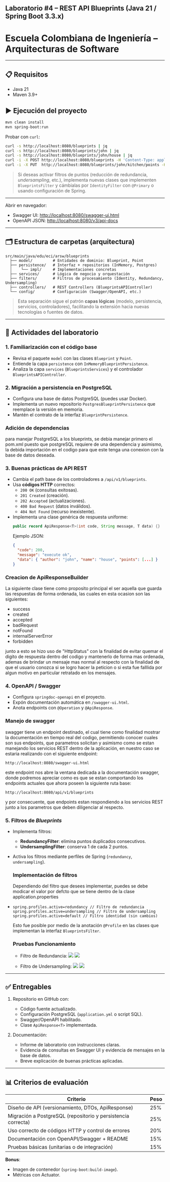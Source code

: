 ## Laboratorio #4 – REST API Blueprints (Java 21 / Spring Boot 3.3.x)
# Escuela Colombiana de Ingeniería – Arquitecturas de Software  

---

## 📋 Requisitos
- Java 21
- Maven 3.9+

## ▶️ Ejecución del proyecto
```bash
mvn clean install
mvn spring-boot:run
```
Probar con `curl`:
```bash
curl -s http://localhost:8080/blueprints | jq
curl -s http://localhost:8080/blueprints/john | jq
curl -s http://localhost:8080/blueprints/john/house | jq
curl -i -X POST http://localhost:8080/blueprints -H 'Content-Type: application/json' -d '{ "author":"john","name":"kitchen","points":[{"x":1,"y":1},{"x":2,"y":2}] }'
curl -i -X PUT  http://localhost:8080/blueprints/john/kitchen/points -H 'Content-Type: application/json' -d '{ "x":3,"y":3 }'
```

> Si deseas activar filtros de puntos (reducción de redundancia, *undersampling*, etc.), implementa nuevas clases que implementen `BlueprintsFilter` y cámbialas por `IdentityFilter` con `@Primary` o usando configuración de Spring.
---

Abrir en navegador:  
- Swagger UI: [http://localhost:8080/swagger-ui.html](http://localhost:8080/swagger-ui.html)  
- OpenAPI JSON: [http://localhost:8080/v3/api-docs](http://localhost:8080/v3/api-docs)  

---

## 🗂️ Estructura de carpetas (arquitectura)

```
src/main/java/edu/eci/arsw/blueprints
  ├── model/         # Entidades de dominio: Blueprint, Point
  ├── persistence/   # Interfaz + repositorios (InMemory, Postgres)
  │    └── impl/     # Implementaciones concretas
  ├── services/      # Lógica de negocio y orquestación
  ├── filters/       # Filtros de procesamiento (Identity, Redundancy, Undersampling)
  ├── controllers/   # REST Controllers (BlueprintsAPIController)
  └── config/        # Configuración (Swagger/OpenAPI, etc.)
```

> Esta separación sigue el patrón **capas lógicas** (modelo, persistencia, servicios, controladores), facilitando la extensión hacia nuevas tecnologías o fuentes de datos.

---

## 📖 Actividades del laboratorio

### 1. Familiarización con el código base
- Revisa el paquete `model` con las clases `Blueprint` y `Point`.  
- Entiende la capa `persistence` con `InMemoryBlueprintPersistence`.  
- Analiza la capa `services` (`BlueprintsServices`) y el controlador `BlueprintsAPIController`.

### 2. Migración a persistencia en PostgreSQL
- Configura una base de datos PostgreSQL (puedes usar Docker).  
- Implementa un nuevo repositorio `PostgresBlueprintPersistence` que reemplace la versión en memoria.  
- Mantén el contrato de la interfaz `BlueprintPersistence`.

### Adición de dependencias

para manejar PostgreSQL a los blueprints, se debia manejar primero el pom.xml puesto que postgreSQL requiere de una
dependencia y asimismo, la debida importación en el codigo para que este tenga una conexion con la base de datos deseada.

### 3. Buenas prácticas de API REST
- Cambia el path base de los controladores a `/api/v1/blueprints`.  
- Usa **códigos HTTP** correctos:  
  - `200 OK` (consultas exitosas).  
  - `201 Created` (creación).  
  - `202 Accepted` (actualizaciones).  
  - `400 Bad Request` (datos inválidos).  
  - `404 Not Found` (recurso inexistente).  
- Implementa una clase genérica de respuesta uniforme:
  ```java
  public record ApiResponse<T>(int code, String message, T data) {}
  ```
  Ejemplo JSON:
  ```json
  {
    "code": 200,
    "message": "execute ok",
    "data": { "author": "john", "name": "house", "points": [...] }
  }
  ```
### Creacion de ApiResponseBuilder

La siguiente clase tiene como proposito principal el ser aquella que guarda las respuestas de forma ordenada, las cuales 
en esta ocasion son las siguientes:

- success
- created
- accepted
- badRequest
- notFound
- internalServerError
- forbidden

junto a esto se hizo uso de "HttpStatus" con la finalidad de evitar quemar el digito de respuesta dentro del codigo y 
mantenerlo de forma mas ordenada, ademas de brindar un mensaje mas normal al respecto con la finalidad de que el usuario
conozca si se logro hacer la peticion o si esta fue falllida por algun motivo en particular retratado en los mensajes.


### 4. OpenAPI / Swagger
- Configura `springdoc-openapi` en el proyecto.  
- Expón documentación automática en `/swagger-ui.html`.  
- Anota endpoints con `@Operation` y `@ApiResponse`.

### Manejo de swagger
swagger tiene un endpoint destinado, el cual tiene como finalidad mostrar la documentación en tiempo real del codigo, permitiendo
conocer cuales son sus endpoints, que parametros solicitan y asimismo como se estan manejando los servicios REST dentro de la 
aplicación, en nuestro caso se estaria realizando con el siguiente endpoint:
```
http://localhost:8080/swagger-ui.html
```
este endpoint nos abre la ventana dedicada a la documentación swagger, donde podremos apreciar como es que se estan comportando
los endpoints actuales que ahora poseen la siguiente ruta base:

```
http://localhost:8080/api/v1/blueprints
```
y por consecuente, que endpoints estan respondiendo a los servicios REST junto a los parametros que deben diligenciar al respecto.

### 5. Filtros de *Blueprints*
- Implementa filtros:
  - **RedundancyFilter**: elimina puntos duplicados consecutivos.  
  - **UndersamplingFilter**: conserva 1 de cada 2 puntos.  
- Activa los filtros mediante perfiles de Spring (`redundancy`, `undersampling`).  

    ### Implementación de filtros

    Dependiendo del filtro que desees implementar, puedes se debe modicar el valor por defcto que se tiene dentro de la clase
    application.properties
- 
    ```
    spring.profiles.active=redundancy // Filtro de redundancia
    spring.profiles.active=undersampling // Filtro de undersampling
    spring.profiles.active=default // Filtro identidad (sin cambios)
    ```
    Esto fue posible por medio de la anotación `@Profile` en las clases que implementan la interfaz `BlueprintsFilter`.

    ###  Pruebas Funcionamiento 

  - Filtro de Redundancia:
  ![](Img/Post1.png)
  ![](Img/Answer1.png)

  - Filtro de Undersampling: 
  ![](Img/Post2.png)
  ![](Img/Answer2.png)
---

## ✅ Entregables

1. Repositorio en GitHub con:  
   - Código fuente actualizado.  
   - Configuración PostgreSQL (`application.yml` o script SQL).  
   - Swagger/OpenAPI habilitado.  
   - Clase `ApiResponse<T>` implementada.  

2. Documentación:  
   - Informe de laboratorio con instrucciones claras.  
   - Evidencia de consultas en Swagger UI y evidencia de mensajes en la base de datos.  
   - Breve explicación de buenas prácticas aplicadas.  

---

## 📊 Criterios de evaluación

| Criterio | Peso |
|----------|------|
| Diseño de API (versionamiento, DTOs, ApiResponse) | 25% |
| Migración a PostgreSQL (repositorio y persistencia correcta) | 25% |
| Uso correcto de códigos HTTP y control de errores | 20% |
| Documentación con OpenAPI/Swagger + README | 15% |
| Pruebas básicas (unitarias o de integración) | 15% |

**Bonus**:  

- Imagen de contenedor (`spring-boot:build-image`).  
- Métricas con Actuator.  
